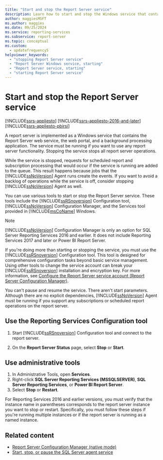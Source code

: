 ```yaml
---
title: "Start and stop the Report Server service"
description: Learn how to start and stop the Windows service that contains the Report Server Web service, the web portal, and a background processing application.
author: maggiesMSFT
ms.author: maggies
ms.date: 09/25/2024
ms.service: reporting-services
ms.subservice: report-server
ms.topic: conceptual
ms.custom:
  - updatefrequency5
helpviewer_keywords:
  - "stopping Report Server service"
  - "Report Server Windows service, starting"
  - "Report Server service, starting"
  - "starting Report Server service"
---
```


# Start and stop the Report Server service

[!INCLUDE[ssrs-appliesto](../../includes/ssrs-appliesto.md)] [!INCLUDE[ssrs-appliesto-2016-and-later](../../includes/ssrs-appliesto-2016-and-later.md)] [!INCLUDE[ssrs-appliesto-pbirsi](../../includes/ssrs-appliesto-pbirs.md)]

  A report server is implemented as a Windows service that contains the Report Server web service, the web portal, and a background processing application. The service must be running if you want to use any report server functionality. Stopping the service stops all report server operations.  
  
 While the service is stopped, requests for scheduled report and subscription processing that would occur if the service is running are added to the queue. This result happens because jobs that the [!INCLUDE[ssNoVersion](../../includes/ssnoversion-md.md)] Agent runs create the events. If you want to avoid a backlog of operations while the service is off, consider stopping [!INCLUDE[ssNoVersion](../../includes/ssnoversion-md.md)] Agent as well.  
  
 You can use various tools to start or stop the Report Server service. These tools include the [!INCLUDE[ssRSnoversion](../../includes/ssrsnoversion-md.md)] Configuration tool, [!INCLUDE[ssNoVersion](../../includes/ssnoversion-md.md)] Configuration Manager, and the Services tool provided in [!INCLUDE[msCoName](../../includes/msconame-md.md)] Windows.  
  
> [!NOTE]
> [!INCLUDE[ssNoVersion](../../includes/ssnoversion-md.md)] Configuration Manager is only an option for SQL Server Reporting Services 2016 and earlier. It does not include Reporting Services 2017 and later or Power BI Report Server.
  
 If you're doing more than starting or stopping the service, you must use the [!INCLUDE[ssRSnoversion](../../includes/ssrsnoversion-md.md)] Configuration tool. This tool is designed for comprehensive configuration tasks beyond basic service management. Using other tools to change the service account can break your [!INCLUDE[ssRSnoversion](../../includes/ssrsnoversion-md.md)] installation and encryption key. For more information, see [Configure the Report Server service account &#40;Report Server Configuration Manager&#41;](../../reporting-services/install-windows/configure-the-report-server-service-account-ssrs-configuration-manager.md).  
  
 You can't pause and resume the service. There aren't start parameters. Although there are no explicit dependencies, [!INCLUDE[ssNoVersion](../../includes/ssnoversion-md.md)] Agent must be running if you support any subscriptions or scheduled report operations on the report server.  
  
## Use the Reporting Services Configuration tool  
  
1. Start [!INCLUDE[ssRSnoversion](../../includes/ssrsnoversion-md.md)] Configuration tool and connect to the report server.  
  
1. On the **Report Server Status** page, select **Stop** or **Start**.  
  
## Use administrative tools  

1. In Administrative Tools, open **Services**.
1. Right-click **SQL Server Reporting Services (MSSQLSERVER)**, **SQL Server Reporting Services**, or **Power BI Report Server**.
1. Select **Stop** or **Restart**.

  
For Reporting Services 2016 and earlier versions, you must verify that the instance name in parentheses corresponds to the report server instance you want to stop or restart. Specifically, you must follow these steps if you're running multiple instances or if the report server is running as a named instance.

  
## Related content

- [Report Server Configuration Manager &#40;native mode&#41;](../../reporting-services/install-windows/reporting-services-configuration-manager-native-mode.md)
- [Start, stop, or pause the SQL Server agent service](../../ssms/agent/start-stop-or-pause-the-sql-server-agent-service.md)
